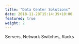 ```yaml
---
title: "Data Center Solutions"
date: 2018-11-28T15:14:39+10:00
featured: true
weight: 2
---
```


Servers, Network Switches, Racks